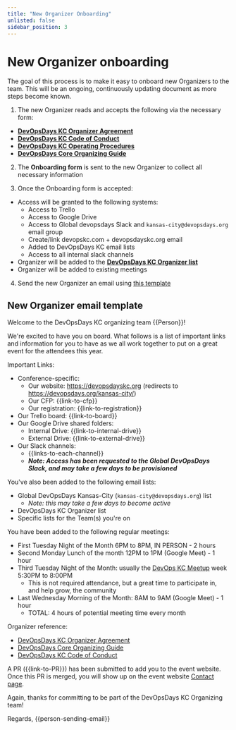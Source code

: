 ```yaml
---
title: "New Organizer Onboarding"
unlisted: false
sidebar_position: 3
---
```


# New Organizer onboarding

The goal of this process is to make it easy to onboard new Organizers to the team. This will be an ongoing, continuously updating document as more steps become known.

1. The new Organizer reads and accepts the following via the necessary form:

  * **[DevOpsDays KC Organizer Agreement](./organizer_agreement.md)**
  * **[DevOpsDays KC Code of Conduct](https://devopsdays.org/kansas-city/conduct/)**
  * **[DevOpsDays KC Operating Procedures](./operating_procedures.md)**
  * **[DevOpsDays Core Organizing Guide](https://www.devopsdays.org/organizing/)**

2. The **Onboarding form** is sent to the new Organizer to collect all necessary information

3. Once the Onboarding form is accepted:

  * Access will be granted to the following systems:
    * Access to Trello
    * Access to Google Drive
    * Access to Global devopsdays Slack and `kansas-city@devopsdays.org` email group
    * Create/link devopskc.com + devopsdayskc.org email
    * Added to DevOpsDays KC email lists
    * Access to all internal slack channels
  * Organizer will be added to the **[DevOpsDays KC Organizer list](https://devopsdays.org/kansas-city/contact)**
  * Organizer will be added to existing meetings

4. Send the new Organizer an email using [this template](#new-organizer-email-template)

## New Organizer email template

Welcome to the DevOpsDays KC organizing team {{Person}}! 

We're excited to have you on board. What follows is a list of important links and information for you to have as we all work together to put on a great event for the attendees this year.

Important Links:

* Conference-specific:
  * Our website: https://devopsdayskc.org (redirects to https://devopsdays.org/kansas-city/)
  * Our CFP: {{link-to-cfp}}
  * Our registration: {{link-to-registration}}
* Our Trello board: {{link-to-board}}
* Our Google Drive shared folders: 
  * Internal Drive: {{link-to-internal-drive}}
  * External Drive: {{link-to-external-drive}}
* Our Slack channels:
  * {{links-to-each-channel}}
  * ***Note: Access has been requested to the Global DevOpsDays Slack, and may take a few days to be provisioned***

You've also been added to the following email lists:

* Global DevOpsDays Kansas-City (`kansas-city@devopsdays.org`) list
  * *Note: this may take a few days to become active*
* DevOpsDays KC Organizer list
* Specific lists for the Team(s) you're on

You have been added to the following regular meetings:

* First Tuesday Night of the Month 6PM to 8PM, IN PERSON - 2 hours
* Second Monday Lunch of the month 12PM to 1PM (Google Meet) - 1 hour
* Third Tuesday Night of the Month: usually the [DevOps KC Meetup](https://www.meetup.com/devops-kansas-city/) week 5:30PM to 8:00PM
  * This is not required attendance, but a great time to participate in, and help grow, the community
* Last Wednesday Morning of the Month: 8AM to 9AM (Google Meet) - 1 hour
  * TOTAL: 4 hours of potential meeting time every month

Organizer reference:

* [DevOpsDays KC Organizer Agreement](./organizer_agreement.md)
* [DevOpsDays Core Organizing Guide](https://www.devopsdays.org/organizing/)
* [DevOpsDays KC Code of Conduct](https://devopsdays.org/kansas-city/conduct/)

A PR ({{link-to-PR}}) has been submitted to add you to the event website. Once this PR is merged, you will show up on the event website [Contact page](https://devopsdays.org/kansas-city/contact).

Again, thanks for committing to be part of the DevOpsDays KC Organizing team!

Regards,
{{person-sending-email}}
